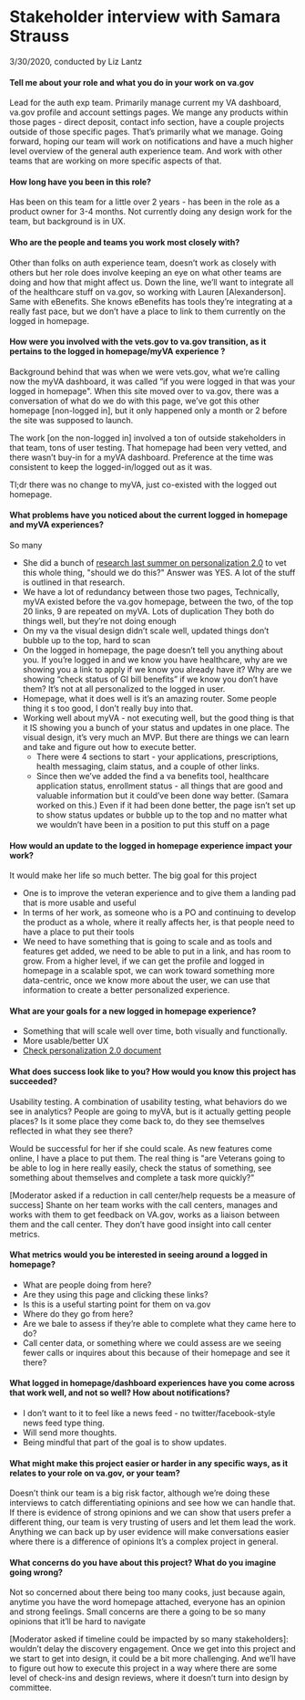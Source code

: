 # Stakeholder interview with Samara Strauss 

3/30/2020, conducted by Liz Lantz

#### Tell me about your role and what you do in your work on va.gov

Lead for the auth exp team. Primarily manage current my VA dashboard, va.gov profile and account settings pages. We mange any products within those pages - direct deposit, contact info section, have a couple projects outside of those specific pages. That’s primarily what we manage. Going forward, hoping our team will work on notifications and have a much higher level overview of the general auth experience team. And work with other teams that are working on more specific aspects of that.

#### How long have you been in this role?

Has been on this team for a little over 2 years - has been in the role as a product owner for 3-4 months. Not currently doing any design work for the team, but background is in UX.

#### Who are the people and teams you work most closely with?

Other than folks on auth experience team, doesn’t work as closely with others but her role does involve keeping an eye on what other teams are doing and how that might affect us.  Down the line, we’ll want to integrate all of the healthcare stuff on va.gov, so working with Lauren [Alexanderson]. Same with eBenefits. She knows eBenefits has tools they’re integrating at a really fast pace, but we don’t have a place to link to them currently on the logged in homepage.

#### How were you involved with the vets.gov to va.gov transition, as it pertains to the logged in homepage/myVA experience ?

Background behind that was when we were vets.gov, what we’re calling now the myVA dashboard, it was called ”if you were logged in that was your logged in homepage". When this site moved over to va.gov, there was a conversation of what do we do with this page, we’ve got this other homepage [non-logged in], but it only happened only a month or 2 before the site was supposed to launch. 

The work [on the non-logged in] involved a ton of outside stakeholders in that team, tons of user testing.  That homepage had been very vetted, and there wasn’t buy-in for a myVA dashboard.  Preference at the time was consistent to keep the logged-in/logged out as it was.

Tl;dr there was no change to myVA, just co-existed with the logged out homepage. 

#### What problems have you noticed about the current logged in homepage and myVA experiences?

So many

- She did a bunch of [research last summer on personalization 2.0](https://github.com/department-of-veterans-affairs/va.gov-team/blob/master/products/identity-personalization/personalization%202.0/discovery-research/README.md) to vet this whole thing, "should we do this?" Answer was YES.  A lot of the stuff is outlined in that research.
- We have a lot of redundancy between those two pages, Technically, myVA existed before the va.gov homepage, between the two, of the top 20 links, 9 are repeated on myVA. Lots of duplication
  They both do things well, but they’re not doing enough
- On my va the visual design didn’t scale well, updated things don’t bubble up to the top, hard to scan
- On the logged in homepage, the page doesn’t tell you anything about you. If you’re logged in and we know you have healthcare, why are we showing you a link to apply if we know you already have it? Why are we showing “check status of GI bill benefits” if we know you don’t have them? It’s not at all personalized to the logged in user.
- Homepage, what it does well is it’s an amazing router. Some people thing it s too good, I don’t really buy into that.
- Working well about myVA - not executing well, but the good thing is that it IS showing you a bunch of your status and updates in one place. The visual design, it’s very much an MVP. But there are things we can learn and take and figure out how to execute better.
  - There were 4 sections to start - your applications, prescriptions, health messaging, claim status, and a couple of other links. 
  - Since then we’ve added the find a va benefits tool, healthcare application status, enrollment status - all things that are good and valuable information but it could’ve been done way better. (Samara worked on this.) Even if it had been done better, the page isn’t set up to show status updates or bubble up to the top and no matter what we wouldn’t have been in a position to put this stuff on a page

#### How would an update to the logged in homepage experience impact your work?

It would make her life so much better.  The big goal for this project

- One is to improve the veteran experience and to give them a landing pad that is more usable and useful
- In terms of her work, as someone who is a PO and continuing to develop the product as a whole, where it really affects her, is that people need to have a place to put their tools
- We need to have something that is going to scale and as tools and features get added, we need to be able to put in a link, and has room to grow. From a higher level, if we can get the profile and logged in homepage in a scalable spot, we can work toward something more data-centric, once we know more about the user, we can use that information to create a better personalized experience.
  
  

#### What are your goals for a new logged in homepage experience?

- Something that will scale well over time, both visually and functionally.
- More usable/better UX
- [Check personalization 2.0 document](https://github.com/department-of-veterans-affairs/va.gov-team/blob/master/products/identity-personalization/personalization%202.0/discovery-research/README.md)

#### What does success look like to you? How would you know this project has succeeded?

Usability testing. A combination of usability testing, what behaviors do we see in analytics? People are going to myVA, but is it actually getting people places? Is it some place they come back to, do they see themselves reflected in what they see there?

Would be successful for her if she could scale. As new features come online, I have a place to put them.
The real thing is "are Veterans going to be able to log in here really easily, check the status of something, see something about themselves and complete a task more quickly?"

[Moderator asked if a reduction in call center/help requests be a measure of success] Shante on her team works with the call centers, manages and works with them to get feedback on VA.gov, works as a liaison between them and the call center. They don’t have good insight into call center metrics.

#### What metrics would you be interested in seeing around a logged in homepage?

- What are people doing from here?  
- Are they using this page and clicking these links? 
- Is this is a useful starting point for them on va.gov
- Where do they go from here?
- Are we bale to assess if they’re able to complete what they came here to do?
- Call center data, or something where we could assess are we seeing fewer calls or inquires about this because of their homepage and see it there?

#### What logged in homepage/dashboard experiences have you come across that work well, and not so well? How about notifications?

- I don’t want to it to feel like a news feed - no twitter/facebook-style news feed type thing.  
- Will send more thoughts.
- Being mindful that part of the goal is to show updates. 

#### What might make this project easier or harder in any specific ways, as it relates to your role on va.gov, or your team?

Doesn’t think our team is a big risk factor, although we’re doing these interviews to catch differentiating opinions and see how we can handle that.  If there is evidence of strong opinions and we can show that users prefer a different thing, our team is very trusting of users and let them lead the work. Anything we can back up by user evidence will make conversations easier where there is a difference of opinions
It’s a complex project in general.

#### What concerns do you have about this project? What do you imagine going wrong? 

Not so concerned about there being too many cooks, just because again, anytime you have the word homepage attached, everyone has an opinion and strong feelings. Small concerns are there a going to be so many opinions that it’ll be hard to navigate

[Moderator asked if timeline could be impacted by so many stakeholders]: wouldn’t delay the discovery engagement. Once we get into this project and we start to get into design, it could be a bit more challenging. And we’ll have to figure out how to execute this project in a way where there are some level of check-ins and design reviews, where it doesn’t turn into design by committee.
